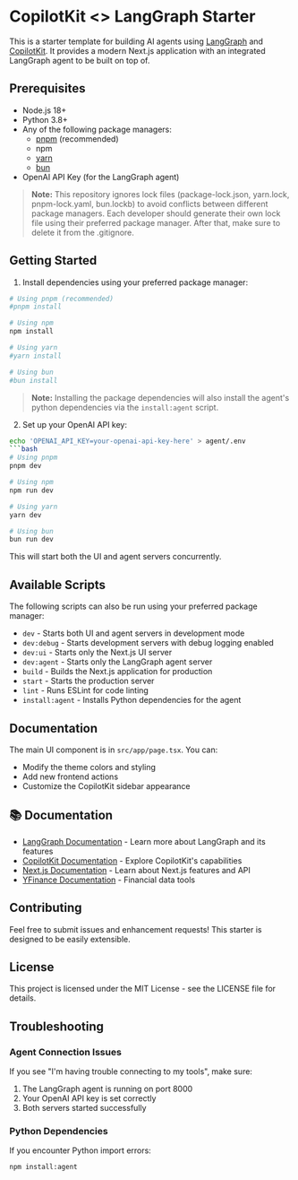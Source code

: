 # CopilotKit <> LangGraph Starter

This is a starter template for building AI agents using [LangGraph](https://www.langchain.com/langgraph) and [CopilotKit](https://copilotkit.ai). It provides a modern Next.js application with an integrated LangGraph agent to be built on top of.

## Prerequisites

- Node.js 18+
- Python 3.8+
- Any of the following package managers:
  - [pnpm](https://pnpm.io/installation) (recommended)
  - npm
  - [yarn](https://classic.yarnpkg.com/lang/en/docs/install/#mac-stable)
  - [bun](https://bun.sh/)
- OpenAI API Key (for the LangGraph agent)

> **Note:** This repository ignores lock files (package-lock.json, yarn.lock, pnpm-lock.yaml, bun.lockb) to avoid conflicts between different package managers. Each developer should generate their own lock file using their preferred package manager. After that, make sure to delete it from the .gitignore.

## Getting Started

1. Install dependencies using your preferred package manager:

```bash
# Using pnpm (recommended)
#pnpm install

# Using npm
npm install

# Using yarn
#yarn install

# Using bun
#bun install
```

> **Note:** Installing the package dependencies will also install the agent's python dependencies via the `install:agent` script.

2. Set up your OpenAI API key:

````bash
echo 'OPENAI_API_KEY=your-openai-api-key-here' > agent/.env
```bash
# Using pnpm
pnpm dev

# Using npm
npm run dev

# Using yarn
yarn dev

# Using bun
bun run dev
````

This will start both the UI and agent servers concurrently.

## Available Scripts

The following scripts can also be run using your preferred package manager:

- `dev` - Starts both UI and agent servers in development mode
- `dev:debug` - Starts development servers with debug logging enabled
- `dev:ui` - Starts only the Next.js UI server
- `dev:agent` - Starts only the LangGraph agent server
- `build` - Builds the Next.js application for production
- `start` - Starts the production server
- `lint` - Runs ESLint for code linting
- `install:agent` - Installs Python dependencies for the agent

## Documentation

The main UI component is in `src/app/page.tsx`. You can:

- Modify the theme colors and styling
- Add new frontend actions
- Customize the CopilotKit sidebar appearance

## 📚 Documentation

- [LangGraph Documentation](https://langchain-ai.github.io/langgraph/) - Learn more about LangGraph and its features
- [CopilotKit Documentation](https://docs.copilotkit.ai) - Explore CopilotKit's capabilities
- [Next.js Documentation](https://nextjs.org/docs) - Learn about Next.js features and API
- [YFinance Documentation](https://pypi.org/project/yfinance/) - Financial data tools

## Contributing

Feel free to submit issues and enhancement requests! This starter is designed to be easily extensible.

## License

This project is licensed under the MIT License - see the LICENSE file for details.

## Troubleshooting

### Agent Connection Issues

If you see "I'm having trouble connecting to my tools", make sure:

1. The LangGraph agent is running on port 8000
2. Your OpenAI API key is set correctly
3. Both servers started successfully

### Python Dependencies

If you encounter Python import errors:

```bash
npm install:agent
```
